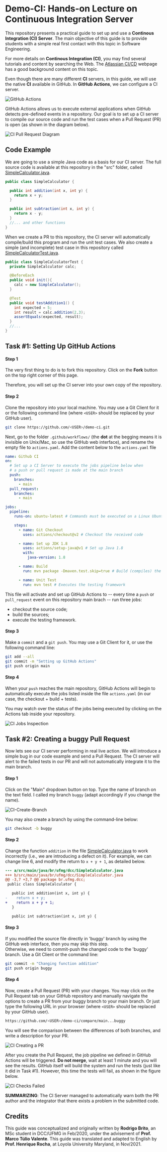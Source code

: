 # Demo-CI: Hands-on Lecture on Continuous Integration Server

This repository presents a practical guide to set up and use a **Continous Integration (CI) Server**. The main objective of this guide is to provide students with a simple real first contact with this topic in Software Engineering.

For more details on **Continous Integration (CI)**, you may find several tutorials and content by searching the Web. The [Atlassian CI/CD](https://www.atlassian.com/continuous-delivery/continuous-integration) webpage has a good background content on this topic.

Even though there are many different **CI** servers, in this guide, we will use the native **CI** available in GitHub. In **GitHub Actions**, we can configure a CI server.

![GitHub Actions](./images/ci-github-actions.png)

GitHub Actions allows us to execute external applications when GitHub detects pre-defined events in a repository. Our goal is to set up a CI server to compile our source code and run the test cases when a Pull Request (PR) is open (as shown in the diagram below). 

![CI Pull Request Diagram](./images/ci-pull-request-diagram.png)

## Code Example

We are going to use a simple Java code as a basis for our CI server. The full source code is available at this repository in the "src" folder, called [SimpleCalculator.java](./src/main/java/br/ufmg/dcc/SimpleCalculator.java).


```java
public class SimpleCalculator {

  public int addition(int x, int y) {
    return x + y;
  }

  public int subtraction(int x, int y) {
    return x - y;
  }
  //... and other functions
}
```
When we create a PR to this repository, the CI server will automatically compile/build this program and run the unit test cases. We also create a simple (and incomplete) test case in this repository called [SimpleCalculatorTest.java](./src/test/java/br/ufmg/dcc/SimpleCalculatorTest.java).

```java
public class SimpleCalculatorTest {
  private SimpleCalculator calc;

  @BeforeEach
  public void init(){
    calc = new SimpleCalculator();
  }

  @Test
  public void testAddition1() {
    int expected = 5;
    int result = calc.addition(2,3);
    assertEquals(expected, result);
  }
  //...
}
```

## Task #1: Setting Up GitHub Actions

#### Step 1

The very first thing to do is to fork this repository. Click on the **Fork** button on the top right corner of this page.

Therefore, you will set up the CI server into your own copy of the repository.

#### Step 2

Clone the repository into your local machine. You may use a Git Client for it or the following command line (where `<USER>` should be replaced by your GitHub user).

```bash
git clone https://github.com/<USER>/demo-ci.git
```

Next, go to the folder `.github/workflows/` (the **dot** at the begging means it is invisible on Unix/Mac, so use the GitHub web interface), and rename the empty file to `actions.yaml`. Add the content below to the `actions.yaml` file

```yaml
name: Github CI
on:
  # Set up a CI Server to execute the jobs pipeline below when 
  # a push or pull request is made at the main branch
  push:
    branches:
      - main
  pull_request:
    branches:
      - main

jobs:
  pipeline:
    runs-on: ubuntu-latest # Commands must be executed on a Linux Ubuntu OS

    steps:
      - name: Git Checkout
        uses: actions/checkout@v2 # Checkout the received code 

      - name: Set up JDK 1.8
        uses: actions/setup-java@v1 # Set up Java 1.8
        with:
          java-version: 1.8

      - name: Build
        run: mvn package -Dmaven.test.skip=true # Build (compiles) the source code

      - name: Unit Test
        run: mvn test # Executes the testing framework 
```

This file will activate and set up GitHub Actions to -- every time a `push` or `pull_request` event on this repository main brach -- run three jobs:

- checkout the source code;
- build the sources;
- execute the testing framework.

#### Step 3

Make a `commit` and a `git push`. You may use a Git Client for it, or use the following command line:

```bash
git add --all
git commit -m "Setting up GitHub Actions"
git push origin main
```

#### Step 4

When your `push` reaches the main repository, GitHub Actions will begin to automatically execute the jobs listed inside the file `actions.yaml` (in our case, the checkout + build + tests). 

You may watch over the status of the jobs being executed by clicking on the Actions tab inside your repository.

![CI Jobs Inspection](./images/ci-setup-github-actions.png)


## Task #2: Creating a buggy Pull Request

Now lets see our CI server performing in real live action. We will introduce a simple bug in our code example and send a Pull Request. The CI server will alert to the failed tests in our PR and will not automatically integrate it to the main branch.

#### Step 1

Click on the "Main" dropdown button on top. Type the name of branch on the text field. I called my branch `buggy` (adapt accordingly if you change the name).

![CI-Create-Branch](ci-create-branch.png)

You may also create a branch by using the command-line below:
```bash
git checkout -b buggy
```

#### Step 2

Change the function `addition` in the file [SimpleCalculator.java](./src/main/java/br/ufmg/dcc/SimpleCalculator.java) to work incorrectly (i.e., we are introducing a defect on it). For example, we can change line 6, and modify the return to `x + y + 1`, as detailed below.

```diff
--- a/src/main/java/br/ufmg/dcc/SimpleCalculator.java
+++ b/src/main/java/br/ufmg/dcc/SimpleCalculator.java
@@ -3,7 +3,7 @@ package br.ufmg.dcc;
 public class SimpleCalculator {

   public int addition(int x, int y) {
-    return x + y;
+    return x + y + 1;
   }

   public int subtraction(int x, int y) {
```

#### Step 3

If you modified the source file directly in 'buggy' branch by using the GitHub web interface, then you may skip this step.  
Otherwise, we need to commit-push the changed code to the 'buggy' branch. Use a Git Client or the command line:

```bash
git commit -m "Changing function addition"
git push origin buggy
```

#### Step 4

Now, create a Pull Request (PR) with your changes. You may click on the Pull Request tab on your GitHub repository and manually navigate the options to create a PR from your buggy branch to your main branch. Or just type the following URL in your browser (where `<USER>` should be replaced by your GitHub user).
```bash
https://github.com/<USER>/demo-ci/compare/main...buggy
```  
You will see the comparison between the differences of both branches, and write a description for your PR.

![CI Creating a PR](./images/ci-creating-pull-request.png)

After you create the Pull Request, the job pipeline we defined in GitHub Actions will be triggered. **Do not merge**, wait at least 1 minute and you will see the results. GitHub itself will build the system and run the tests (just like it did in Task #1). However, this time the tests will fail, as shown in the figure below.

![CI Checks Failed](./images/ci-checks-failed.png)

**SUMMARIZING**: The CI Server managed to automatically warn both the PR author and the integrator that there exists a problem in the submitted code.

## Credits

This guide was conceptualized and originally written by **Rodrigo Brito**, an MSc student in DCC/UFMG in Feb/2020, under the advisement of **Prof. Marco Túlio Valente**. This guide was translated and adapted to English by **Prof. Henrique Rocha**, at Loyola University Maryland, in Nov/2021. 
